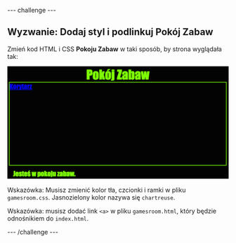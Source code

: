 \--- challenge \---

## Wyzwanie: Dodaj styl i podlinkuj Pokój Zabaw

Zmień kod HTML i CSS **Pokoju Zabaw** w taki sposób, by strona wyglądała tak:

![zrzut ekranu](images/rooms-games-challenge.png)

Wskazówka: Musisz zmienić kolor tła, czcionki i ramki w pliku `gamesroom.css`. Jasnozielony kolor nazywa się `chartreuse`.

Wskazówka: musisz dodać link `<a>` w pliku `gamesroom.html`, który będzie odnośnikiem do `index.html`.

\--- /challenge \---